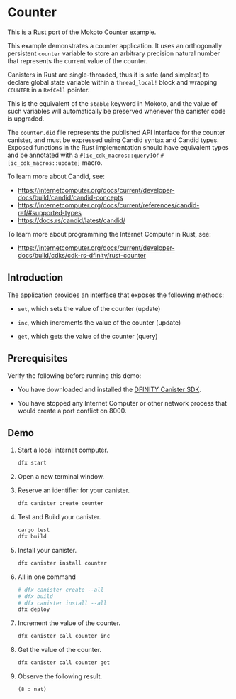 # Counter

This is a Rust port of the Mokoto Counter example. 

This example demonstrates a counter application. It uses an orthogonally
persistent `counter` variable to store an arbitrary precision natural number
that represents the current value of the counter.

Canisters in Rust are single-threaded, thus it is safe (and simplest) to
declare global state variable within a `thread_local!` block
and wrapping `COUNTER` in a `RefCell` pointer.

This is the equivalent of the `stable` keyword in Mokoto, and the value of 
such variables will automatically be preserved whenever the canister code is
upgraded.

The `counter.did` file represents the published API interface for the counter
canister, and must be expressed using Candid syntax and Candid types. 
Exposed functions in the Rust implementation should have equivalent types
and be annotated with a `#[ic_cdk_macros::query]`or `#[ic_cdk_macros::update]` macro.

To learn more about Candid, see:
- https://internetcomputer.org/docs/current/developer-docs/build/candid/candid-concepts
- https://internetcomputer.org/docs/current/references/candid-ref/#supported-types
- https://docs.rs/candid/latest/candid/

To learn more about programming the Internet Computer in Rust, see:
- https://internetcomputer.org/docs/current/developer-docs/build/cdks/cdk-rs-dfinity/rust-counter


## Introduction

The application provides an interface that exposes the following methods:

*  `set`, which sets the value of the counter (update)

*  `inc`, which increments the value of the counter (update)

*  `get`, which gets the value of the counter (query)

## Prerequisites

Verify the following before running this demo:

*  You have downloaded and installed the [DFINITY Canister
   SDK](https://internetcomputer.org/docs/current/developer-docs/build/install-upgrade-remove).

*  You have stopped any Internet Computer or other network process that would
   create a port conflict on 8000.

## Demo

1. Start a local internet computer.

   ```sh
   dfx start
   ```

1. Open a new terminal window.

1. Reserve an identifier for your canister.

   ```sh
   dfx canister create counter
   ```

1. Test and Build your canister.

   ```sh
   cargo test
   dfx build
   ```

1. Install your canister.

   ```sh
   dfx canister install counter
   ```

1. All in one command
   ```sh
   # dfx canister create --all
   # dfx build
   # dfx canister install --all   
   dfx deploy
   ```

1. Increment the value of the counter.

   ```sh
   dfx canister call counter inc
   ```

1. Get the value of the counter.

   ```sh
   dfx canister call counter get
   ```

1. Observe the following result.

   ```
   (8 : nat)
   ```
